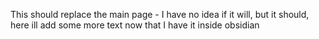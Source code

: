 This should replace the main page - I have no idea if it will, but it should, here ill add some more text now that I have it inside obsidian